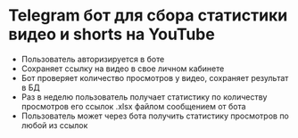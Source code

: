 #  Telegram бот для сбора статистики видео и shorts на YouTube

- Пользователь авторизируется в боте
- Сохраняет ссылку на видео в свое личном кабинете
- Бот проверяет количество просмотров у видео, сохраняет результат в БД
- Раз в неделю пользователь получает статистику по количеству просмотров его ссылок .xlsx файлом сообщением от бота
- Пользователь может через бота получить статистику просмотров по любой из ссылок
